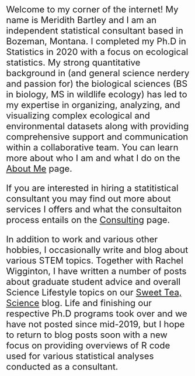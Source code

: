 <font size = "5"> Welcome to my corner of the internet! My name is Meridith Bartley and I am an independent statistical consultant based in Bozeman, Montana. I completed my Ph.D in Statistics in 2020 with a focus on ecological statistics. My strong quantitative background in (and general science nerdery and passion for) the biological sciences (BS in biology, MS in wildlife ecology) has led to my expertise in organizing, analyzing, and visualizing complex ecological and environmental datasets along with providing comprehensive support and communication within a collaborative team. You can learn more about who I am and what I do on the [About Me](mlbartley.github.io/about) page.

If you are interested in hiring a statitistical consultant you may find out more about services I offers and what the consultaiton process entails on the [Consulting](mlbartley.github.io/consulting) page. 

In addition to work and various other hobbies, I occasionally write and blog about various STEM topics. Together with Rachel Wigginton, I have written a number of posts about graduate student advice and overall Science Lifestyle topics on our [Sweet Tea, Science](www.sweetteascience.com) blog. Life and finishing our respective Ph.D programs took over and we have not posted since mid-2019, but I hope to return to blog posts soon with a new focus on providing overviews of R code used for various statistical analyses conducted as a consultant. </font>
